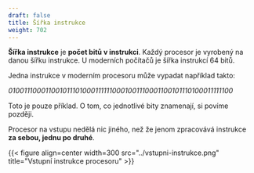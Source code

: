 ```yaml
---
draft: false
title: Šířka instrukce
weight: 702
---
```


**Šířka instrukce** je **počet bitů v instrukci**. Každý procesor je vyrobený na danou šířku instrukce. U moderních počítačů je šířka instrukcí 64 bitů.

Jedna instrukce v moderním procesoru může vypadat například takto:

*0100111000110010111010001111110001001110001100101110100011111100*

Toto je pouze příklad. O tom, co jednotlivé bity znamenají, si povíme později.

Procesor na vstupu nedělá nic jiného, než že jenom zpracovává instrukce **za sebou, jednu po druhé**.

{{< figure align=center width=300 src="../vstupni-instrukce.png" title="Vstupní instrukce procesoru" >}}

